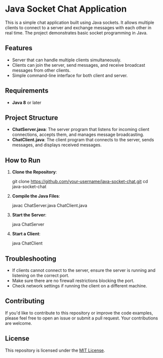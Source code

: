 # Java Socket Chat Application

This is a simple chat application built using Java sockets. It allows multiple clients to connect to a server and exchange messages with each other in real time. The project demonstrates basic socket programming in Java.

## Features

- Server that can handle multiple clients simultaneously.
- Clients can join the server, send messages, and receive broadcast messages from other clients.
- Simple command-line interface for both client and server.

## Requirements

- **Java 8** or later

## Project Structure

- **ChatServer.java**: The server program that listens for incoming client connections, accepts them, and manages message broadcasting.
- **ChatClient.java**: The client program that connects to the server, sends messages, and displays received messages.

## How to Run

1. **Clone the Repository**:

   git clone https://github.com/your-username/java-socket-chat.git
   cd java-socket-chat

2. **Compile the Java Files**:

    javac ChatServer.java ChatClient.java

3. **Start the Server**:

    java ChatServer

4. **Start a Client**:

    java ChatClient

## Troubleshooting

- If clients cannot connect to the server, ensure the server is running and listening on the correct port.
- Make sure there are no firewall restrictions blocking the port.
- Check network settings if running the client on a different machine.

## Contributing

If you'd like to contribute to this repository or improve the code examples, please feel free to open an issue or submit a pull request. Your contributions are welcome.

## License

This repository is licensed under the [MIT License](LICENSE).

